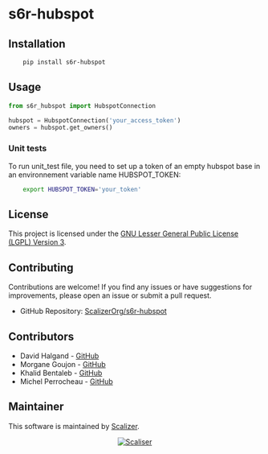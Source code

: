 # s6r-hubspot

## Installation

```bash
    pip install s6r-hubspot
```

## Usage

```python
from s6r_hubspot import HubspotConnection

hubspot = HubspotConnection('your_access_token')
owners = hubspot.get_owners()
```


### Unit tests

To run unit_test file, you need to set up a token of an empty hubspot base in an environnement variable name 
HUBSPOT_TOKEN:
```bash
    export HUBSPOT_TOKEN='your_token'
```


## License

This project is licensed under the [GNU Lesser General Public License (LGPL) Version 3](https://www.gnu.org/licenses/lgpl-3.0.html).


## Contributing

Contributions are welcome! If you find any issues or have suggestions for improvements,
please open an issue or submit a pull request.

- GitHub Repository: [ScalizerOrg/s6r-hubspot](https://github.com/ScalizerOrg/s6r-hubspot)


## Contributors

* David Halgand - [GitHub](https://github.com/halgandd)
* Morgane Goujon - [GitHub](https://github.com/MorganeGoujon)
* Khalid Bentaleb - [GitHub](https://github.com/kbentaleb)
* Michel Perrocheau - [GitHub](https://github.com/myrrkel)


## Maintainer

This software is maintained by [Scalizer](https://www.scalizer.fr).


<div style="text-align: center;">

[![Scaliser](./logo_scalizer.png)](https://www.scalizer.fr)

</div>